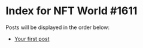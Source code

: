 # Index for NFT World #1611
Posts will be displayed in the order below:

- [Your first post](./001-first.md)

